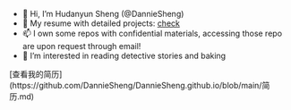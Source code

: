 - 👋 Hi, I’m Hudanyun Sheng (@DannieSheng)
- 🧾 My resume with detailed projects: [check](https://github.com/DannieSheng/DannieSheng.github.io/blob/main/简历.md)
- 📫 I own some repos with confidential materials, accessing those repo are upon request through email!
- 👀 I’m interested in reading detective stories and baking




<!---
- 💞️ I’m looking to collaborate on ...
- 
DannieSheng/DannieSheng is a ✨ special ✨ repository because its `README.md` (this file) appears on your GitHub profile.
You can click the Preview link to take a look at your changes.
--->[查看我的简历](https://github.com/DannieSheng/DannieSheng.github.io/blob/main/简历.md)

